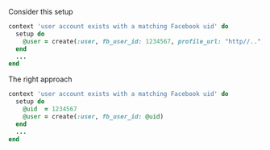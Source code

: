 Consider this setup

```ruby
context 'user account exists with a matching Facebook uid' do
  setup do
    @user = create(:user, fb_user_id: 1234567, profile_url: "http//..", name: "some name")
  end
  ...
end
```

The right approach

```ruby
context 'user account exists with a matching Facebook uid' do
  setup do
    @uid  = 1234567
    @user = create(:user, fb_user_id: @uid)
  end
  ...
end
```

